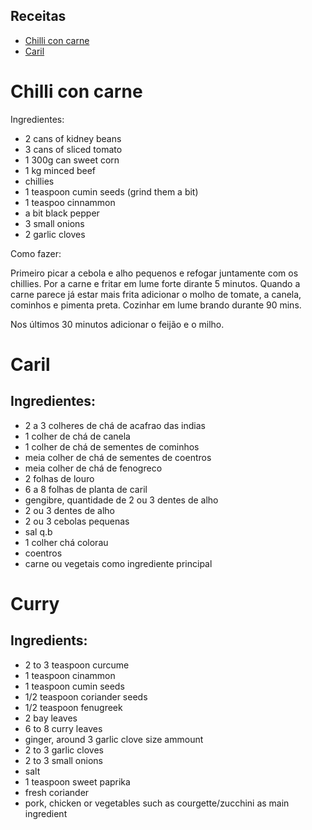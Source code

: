 ## Receitas

- [Chilli con carne](#chilli-con-carne)
- [Caril](#caril)


# Chilli con carne

Ingredientes:

- 2 cans of kidney beans
- 3 cans of sliced tomato 
- 1 300g can sweet corn 
- 1 kg minced beef 
- chillies
- 1 teaspoon cumin seeds (grind them a bit)
- 1 teaspoo cinnammon 
- a bit black pepper
- 3 small onions 
- 2 garlic cloves 

Como fazer:

Primeiro picar a cebola e alho pequenos e refogar juntamente com os 
chillies. Por a carne e fritar em lume forte dirante 5 minutos. Quando 
a carne parece já estar mais frita adicionar o molho de tomate, a 
canela, cominhos e pimenta preta. Cozinhar em lume brando durante 90 
mins.

Nos últimos 30 minutos adicionar o feijão e o milho.


# Caril

## Ingredientes:

- 2 a 3 colheres de chá de acafrao das indias 
- 1 colher de chá de canela
- 1 colher de chá de sementes de cominhos 
- meia colher de chá de sementes de coentros 
- meia colher de chá de fenogreco 
- 2 folhas de louro 
- 6 a 8 folhas de planta de caril 
- gengibre, quantidade de 2 ou 3 dentes de alho 
- 2 ou 3 dentes de alho 
- 2 ou 3 cebolas pequenas 
- sal q.b 
- 1 colher chá colorau 	
- coentros 
- carne ou vegetais como ingrediente principal
	

 
 
 
# Curry 
## Ingredients:

 -  2 to 3 teaspoon curcume
 -  1 teaspoon cinammon
 -  1 teaspoon cumin seeds
 - 1/2 teaspoon coriander seeds
 - 1/2 teaspoon fenugreek
 - 2 bay leaves
 - 6 to 8 curry leaves
 - ginger, around 3 garlic clove size ammount
 - 2 to 3 garlic cloves
 - 2 to 3 small onions
 - salt
 - 1 teaspoon sweet paprika
 - fresh coriander
 - pork, chicken or vegetables such as courgette/zucchini as main ingredient
 
 
 
